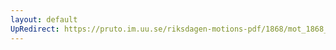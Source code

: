 ```yaml
---
layout: default
UpRedirect: https://pruto.im.uu.se/riksdagen-motions-pdf/1868/mot_1868__ak__197/mot_1868__ak__197-002.pdf
---
```

